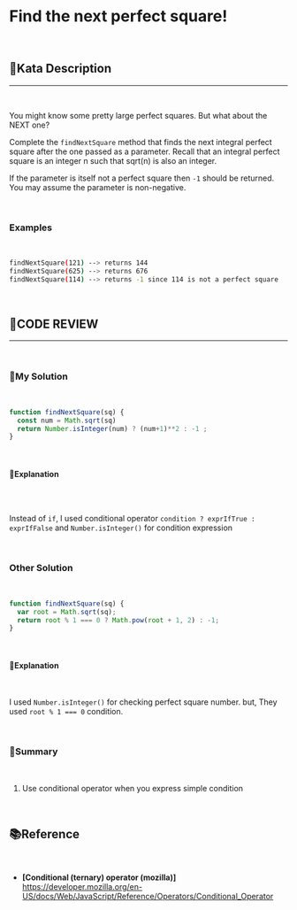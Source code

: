 # Find the next perfect square!

<br/>

## **📝Kata Description**
***

<br/>

You might know some pretty large perfect squares. But what about the NEXT one?

Complete the `findNextSquare` method that finds the next integral perfect square after the one passed as a parameter. Recall that an integral perfect square is an integer n such that sqrt(n) is also an integer.

If the parameter is itself not a perfect square then `-1` should be returned. You may assume the parameter is non-negative.

<br/>

### **Examples**

<br/>

```zsh
findNextSquare(121) --> returns 144
findNextSquare(625) --> returns 676
findNextSquare(114) --> returns -1 since 114 is not a perfect square
```

<br/>

## **🧐CODE REVIEW**
***

<br/>

### **🧾My Solution**

<br/>

```javascript
function findNextSquare(sq) {
  const num = Math.sqrt(sq)
  return Number.isInteger(num) ? (num+1)**2 : -1 ;
}
```

<br/>

#### **📝Explanation**

<br/>

```javascript
```

Instead of `if`, I used conditional operator `condition ? exprIfTrue : exprIfFalse` and `Number.isInteger()` for condition expression 

<br/>

### **Other Solution**

<br/>

```javascript
function findNextSquare(sq) {
  var root = Math.sqrt(sq);
  return root % 1 === 0 ? Math.pow(root + 1, 2) : -1;
}
```

<br/>

#### **📝Explanation**

<br/>

I used `Number.isInteger()` for checking perfect square number. but, They used `root % 1 === 0` condition.

<br/>

### **🔖Summary**

<br/>

1. Use conditional operator when you express simple condition

<br/>

## **📚Reference**

<br/>

- **[Conditional (ternary) operator (mozilla)]**<br/>
https://developer.mozilla.org/en-US/docs/Web/JavaScript/Reference/Operators/Conditional_Operator